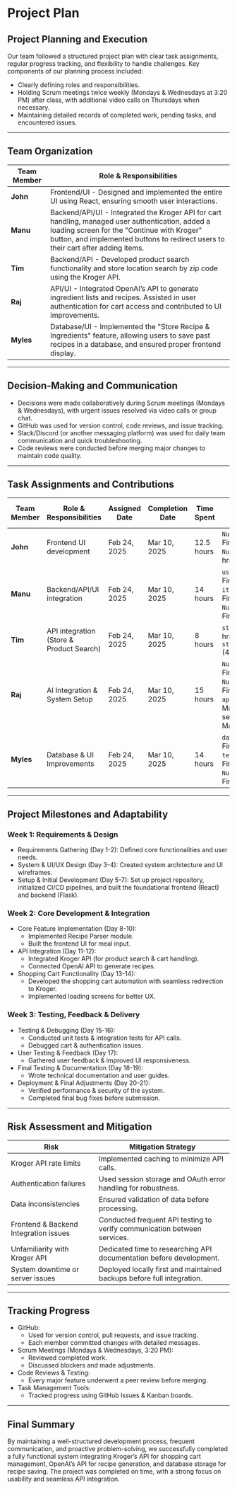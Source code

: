 # Project Plan

## Project Planning and Execution
Our team followed a structured project plan with clear task assignments, regular progress tracking, and flexibility to handle challenges. Key components of our planning process included:
- Clearly defining roles and responsibilities.
- Holding Scrum meetings twice weekly (Mondays & Wednesdays at 3:20 PM) after class, with additional video calls on Thursdays when necessary.
- Maintaining detailed records of completed work, pending tasks, and encountered issues.

---

## Team Organization

| Team Member | Role & Responsibilities |
|---------------|--------------------------|
| **John** | Frontend/UI - Designed and implemented the entire UI using React, ensuring smooth user interactions. |
| **Manu** | Backend/API/UI - Integrated the Kroger API for cart handling, managed user authentication, added a loading screen for the "Continue with Kroger" button, and implemented buttons to redirect users to their cart after adding items. |
| **Tim** | Backend/API - Developed product search functionality and store location search by zip code using the Kroger API. |
| **Raj** | API/UI - Integrated OpenAI’s API to generate ingredient lists and recipes. Assisted in user authentication for cart access and contributed to UI improvements. |
| **Myles** | Database/UI - Implemented the "Store Recipe & Ingredients" feature, allowing users to save past recipes in a database, and ensured proper frontend display. |

---

## Decision-Making and Communication
- Decisions were made collaboratively during Scrum meetings (Mondays & Wednesdays), with urgent issues resolved via video calls or group chat.
- GitHub was used for version control, code reviews, and issue tracking.
- Slack/Discord (or another messaging platform) was used for daily team communication and quick troubleshooting.
- Code reviews were conducted before merging major changes to maintain code quality.

---

## Task Assignments and Contributions

| Team Member | Role & Responsibilities | Assigned Date | Completion Date | Time Spent | Files Worked On (Time Spent & Completion Date) |
|---------------|--------------------------|----------------|----------------|---------------|----------------|
| **John** | Frontend UI development | Feb 24, 2025 | Mar 10, 2025 | 12.5 hours | `NutrifyAI.js` (7 hrs, Finished Mar 8), `NutrifyAI.css` (5.5 hrs, Finished Mar 10) |
| **Manu** | Backend/API/UI integration | Feb 24, 2025 | Mar 10, 2025 | 14 hours | `user.py` (6 hrs, Finished Mar 7), `item_search.py` (4 hrs, Finished Mar 8), `NutrifyAI.js` (4 hrs, Finished Mar 9) |
| **Tim** | API integration (Store & Product Search) | Feb 24, 2025 | Mar 10, 2025 | 8 hours | `store_handler.py` (4 hrs, Finished Mar 7), `store_handler_test.py` (4 hrs, Finished Mar 9) |
| **Raj** | AI Integration & System Setup | Feb 24, 2025 | Mar 10, 2025 | 15 hours | `NutrifyAI.js` (5 hrs, Finished Mar 6), `NutrifyAI.css` (3 hrs, Finished Mar 7), `app.py` (4 hrs, Finished Mar 9), Initial system setup (3 hrs, Finished Mar 10) |
| **Myles** | Database & UI Improvements | Feb 24, 2025 | Mar 10, 2025 | 14 hours | `data.py` (6 hrs, Finished Mar 8), `test.py` (3 hrs, Finished Mar 9), `NutrifyAI.js` (5 hrs, Finished Mar 10) |

---

## Project Milestones and Adaptability

### Week 1: Requirements & Design
- Requirements Gathering (Day 1-2): Defined core functionalities and user needs.
- System & UI/UX Design (Day 3-4): Created system architecture and UI wireframes.
- Setup & Initial Development (Day 5-7): Set up project repository, initialized CI/CD pipelines, and built the foundational frontend (React) and backend (Flask).

### Week 2: Core Development & Integration
- Core Feature Implementation (Day 8-10): 
  - Implemented Recipe Parser module.
  - Built the frontend UI for meal input.
- API Integration (Day 11-12):
  - Integrated Kroger API (for product search & cart handling).
  - Connected OpenAI API to generate recipes.
- Shopping Cart Functionality (Day 13-14): 
  - Developed the shopping cart automation with seamless redirection to Kroger.
  - Implemented loading screens for better UX.

### Week 3: Testing, Feedback & Delivery
- Testing & Debugging (Day 15-16): 
  - Conducted unit tests & integration tests for API calls.
  - Debugged cart & authentication issues.
- User Testing & Feedback (Day 17): 
  - Gathered user feedback & improved UI responsiveness.
- Final Testing & Documentation (Day 18-19): 
  - Wrote technical documentation and user guides.
- Deployment & Final Adjustments (Day 20-21): 
  - Verified performance & security of the system.
  - Completed final bug fixes before submission.

---

## Risk Assessment and Mitigation

| Risk | Mitigation Strategy |
|---------|----------------------|
| Kroger API rate limits | Implemented caching to minimize API calls. |
| Authentication failures | Used session storage and OAuth error handling for robustness. |
| Data inconsistencies | Ensured validation of data before processing. |
| Frontend & Backend Integration issues | Conducted frequent API testing to verify communication between services. |
| Unfamiliarity with Kroger API | Dedicated time to researching API documentation before development. |
| System downtime or server issues | Deployed locally first and maintained backups before full integration. |

---

## Tracking Progress
- GitHub: 
  - Used for version control, pull requests, and issue tracking.
  - Each member committed changes with detailed messages.
- Scrum Meetings (Mondays & Wednesdays, 3:20 PM): 
  - Reviewed completed work.
  - Discussed blockers and made adjustments.
- Code Reviews & Testing: 
  - Every major feature underwent a peer review before merging.
- Task Management Tools: 
  - Tracked progress using GitHub Issues & Kanban boards.

---

## Final Summary
By maintaining a well-structured development process, frequent communication, and proactive problem-solving, we successfully completed a fully functional system integrating Kroger’s API for shopping cart management, OpenAI’s API for recipe generation, and database storage for recipe saving. The project was completed on time, with a strong focus on usability and seamless API integration.

